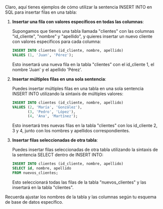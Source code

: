 Claro, aquí tienes ejemplos de cómo utilizar la sentencia INSERT INTO en SQL para insertar filas en una tabla:

1. **Insertar una fila con valores específicos en todas las columnas**:
   
   Supongamos que tienes una tabla llamada "clientes" con las columnas "id_cliente", "nombre" y "apellido", y quieres insertar un nuevo cliente con valores específicos para cada columna:

   ```sql
   INSERT INTO clientes (id_cliente, nombre, apellido)
   VALUES (1, 'Juan', 'Pérez');
   ```

   Esto insertará una nueva fila en la tabla "clientes" con el id_cliente 1, el nombre 'Juan' y el apellido 'Pérez'.

2. **Insertar múltiples filas en una sola sentencia**:

   Puedes insertar múltiples filas en una tabla en una sola sentencia INSERT INTO utilizando la sintaxis de múltiples valores:

   ```sql
   INSERT INTO clientes (id_cliente, nombre, apellido)
   VALUES (2, 'María', 'González'),
          (3, 'Pedro', 'López'),
          (4, 'Ana', 'Martínez');
   ```

   Esto insertará tres nuevas filas en la tabla "clientes" con los id_cliente 2, 3 y 4, junto con los nombres y apellidos correspondientes.

3. **Insertar filas seleccionadas de otra tabla**:

   Puedes insertar filas seleccionadas de otra tabla utilizando la sintaxis de la sentencia SELECT dentro de INSERT INTO:

   ```sql
   INSERT INTO clientes (id_cliente, nombre, apellido)
   SELECT id, nombre, apellido
   FROM nuevos_clientes;
   ```

   Esto seleccionará todas las filas de la tabla "nuevos_clientes" y las insertará en la tabla "clientes".

Recuerda ajustar los nombres de la tabla y las columnas según tu esquema de base de datos específico.

